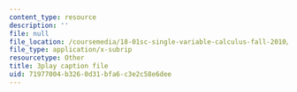 ```yaml
---
content_type: resource
description: ''
file: null
file_location: /coursemedia/18-01sc-single-variable-calculus-fall-2010/71977004b3260d31bfa6c3e2c58e6dee_PNTnmH6jsRI.srt
file_type: application/x-subrip
resourcetype: Other
title: 3play caption file
uid: 71977004-b326-0d31-bfa6-c3e2c58e6dee
---
```

